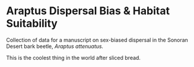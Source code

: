 # Araptus Dispersal Bias & Habitat Suitability

Collection of data for a manuscript on sex-biased dispersal in the Sonoran Desert bark beetle, *Araptus attenuatus.*

This is the coolest thing in the world after sliced bread.

